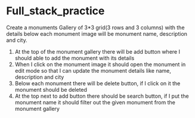 # Full_stack_practice

Create a monuments Gallery of 3*3 grid(3 rows and 3 columns) with the details below each monument image will be monument name, description and city.

1. At the top of the monument gallery there will be add button where I should able to add the monument with its details 
2. When I click on the monument image it should open the monument in edit mode so that I can update the monument details like name, description and city 
3. Below each monument there will be delete button, if I click on it the monument should be deleted
4. At the top next to add button there should be search button, if I put the monument name it should filter out the given monument from the monument gallery 
